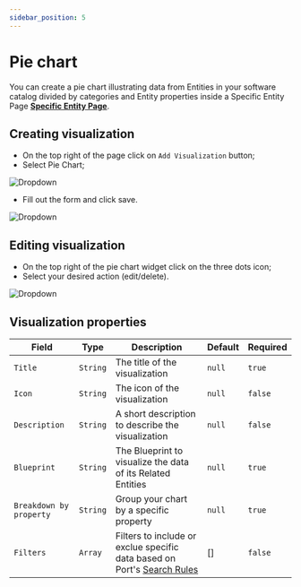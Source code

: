 ```yaml
---
sidebar_position: 5
---
```


# Pie chart

You can create a pie chart illustrating data from Entities in your software catalog divided by categories and Entity properties inside a Specific Entity Page [**Specific Entity Page**](../entity.md#entity-page).

## Creating visualization

- On the top right of the page click on `Add Visualization` button;
- Select Pie Chart;

![Dropdown](../../../static/img/platform-overview/widgets/AddPieChartVisualization.png)

- Fill out the form and click save.

![Dropdown](../../../static/img/platform-overview/widgets/AddPieChartForm.png)

## Editing visualization

- On the top right of the pie chart widget click on the three dots icon;
- Select your desired action (edit/delete).

![Dropdown](../../../static/img/platform-overview/widgets/EditOrDeleteWidget.png)

## Visualization properties

| Field                   | Type     | Description                                                                                                                               | Default | Required |
| ----------------------- | -------- | ----------------------------------------------------------------------------------------------------------------------------------------- | ------- | -------- |
| `Title`                 | `String` | The title of the visualization                                                                                                            | `null`  | `true`   |
| `Icon`                  | `String` | The icon of the visualization                                                                                                             | `null`  | `false`  |
| `Description`           | `String` | A short description to describe the visualization                                                                                         | `null`  | `false`  |
| `Blueprint`             | `String` | The Blueprint to visualize the data of its Related Entities                                                                               | `null`  | `true`   |
| `Breakdown by property` | `String` | Group your chart by a specific property                                                                                                   | `null`  | `true`   |
| `Filters`               | `Array`  | Filters to include or exclue specific data based on Port's [Search Rules](https://docs.getport.io/tutorials/search-in-port/#search-rules) | []      | `false`  |
